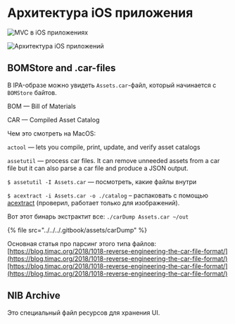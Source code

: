 # Архитектура iOS приложения

![MVC в iOS приложениях](../../../.gitbook/assets/MVC\_в\_iOS\_приложениях.png)



![Архитектура iOS приложений](../../../.gitbook/assets/Архитектура\_iOS\_приложений.png)

## BOMStore and .car-files

В IPA-образе можно увидеть `Assets.car`-файл, который начинается с `BOMStore` байтов.

BOM — Bill of Materials

CAR — Compiled Asset Catalog

Чем это смотреть на MacOS:

`actool` — lets you compile, print, update, and verify asset catalogs

`assetutil` — process car files. It can remove unneeded assets from a car file but it can also parse a car file and produce a JSON output.

`$ assetutil -I Assets.car` — посмотреть, какие файлы внутри

`$ acextract -i Assets.car -o ./catalog` – распаковать с помощью [acextract](https://github.com/bartoszj/acextract) (проверил, работает только для изображений).

Вот этот бинарь экстрактит все: `./carDump Assets.car ~/out`

{% file src="../../../.gitbook/assets/carDump" %}

Основная статья про парсинг этого типа файлов: [https://blog.timac.org/2018/1018-reverse-engineering-the-car-file-format/](https://blog.timac.org/2018/1018-reverse-engineering-the-car-file-format/)[https://blog.timac.org/2018/1018-reverse-engineering-the-car-file-format/](https://blog.timac.org/2018/1018-reverse-engineering-the-car-file-format/)

## NIB Archive

Это специальный файл ресурсов для хранения UI.
